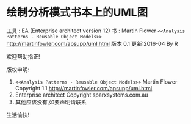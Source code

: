 # 绘制分析模式书本上的UML图
工具 : EA (Enterprise architect version 12)
书  : Martin Flower `<<Analysis Patterns - Reusable Object Models>>`
	  http://martinfowler.com/apsupp/uml.html
版本 0.1 更新:2016-04 By R

欢迎帮助指正!

版权申明:
1. `<<Analysis Patterns - Reusable Object Models>>` Martin Flower Copyright
1.1 http://martinfowler.com/apsupp/uml.html
2. Enterprise architect Copyright sparxsystems.com.au
3. 其他应该没有,如要声明请联系

生活愉快!
